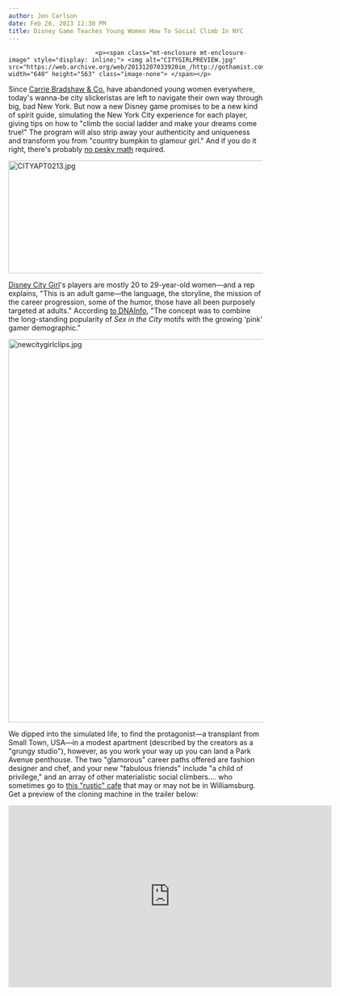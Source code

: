 ```yaml
---
author: Jen Carlson
date: Feb 26, 2013 12:30 PM
title: Disney Game Teaches Young Women How To Social Climb In NYC
---
```



                            
                            
                            
                            <p><span class="mt-enclosure mt-enclosure-image" style="display: inline;"> <img alt="CITYGIRLPREVIEW.jpg" src="https://web.archive.org/web/20131207033920im_/http://gothamist.com/attachments/arts_jen/CITYGIRLPREVIEW.jpg" width="640" height="563" class="image-none"> </span></p>

<p>Since <a href="https://web.archive.org/web/20131207033920/http://gothamist.com/tags/sexandthecity">Carrie Bradshaw &amp; Co.</a> have abandoned young women everywhere, today&apos;s wanna-be city slickeristas are left to navigate their own way through big, bad New York. But now a new Disney game promises to be a new kind of spirit guide, simulating the New York City experience for each player, giving tips on how to &quot;climb the social ladder and make your dreams come true!&quot; The program will also strip away your authenticity and uniqueness and transform you from &quot;country bumpkin to glamour girl.&quot; And if you do it right, there&apos;s probably <a href="https://web.archive.org/web/20131207033920/http://gothamist.com/2011/06/22/do_over_carrie_bradshaw_math.php">no pesky math</a> required.</p>

<p><span class="mt-enclosure mt-enclosure-image" style="display: inline;"> <img alt="CITYAPT0213.jpg" src="https://web.archive.org/web/20131207033920im_/http://gothamist.com/attachments/arts_jen/CITYAPT0213.jpg" width="640" height="223" class="image-none"> </span></p>

<p><a href="https://web.archive.org/web/20131207033920/https://www.playdom.com/games/citygirl">Disney City Girl</a>&apos;s players are mostly 20 to 29-year-old women&#x2014;and a rep explains, &quot;This is an adult game&#x2014;the language, the storyline, the mission of the career progression, some of the humor, those have all been purposely targeted at adults.&quot; According <a href="https://web.archive.org/web/20131207033920/http://www.dnainfo.com/new-york/20130226/new-york-city/disney-video-game-teaches-wannabe-nyc-ladies-climb-social-ladder#ixzz2M1MyiLlu">to DNAInfo</a>, &quot;The concept was to combine the long-standing popularity of <em>Sex in the City</em> motifs with the growing &apos;pink&apos; gamer demographic.&quot;</p>

<p><span class="mt-enclosure mt-enclosure-image" style="display: inline;"> <img alt="newcitygirlclips.jpg" src="https://web.archive.org/web/20131207033920im_/http://gothamist.com/attachments/arts_jen/newcitygirlclips.jpg" width="640" height="758" class="image-none"> </span></p>

<p>We dipped into the simulated life, to find the protagonist&#x2014;a transplant from Small Town, USA&#x2014;in a modest apartment (described by the creators as a &quot;grungy studio&quot;), however, as you work your way up you can land a Park Avenue penthouse. The two &quot;glamorous&quot; career paths offered are fashion designer and chef, and your new &quot;fabulous friends&quot; include &quot;a child of privilege,&quot; and an array of other materialistic social climbers.... who sometimes go to <a href="https://web.archive.org/web/20131207033920/https://www.facebook.com/photo.php?fbid=579217532088645&amp;set=a.470431586300574.115106.468091813201218&amp;type=1&amp;theater">this &quot;rustic&quot; cafe</a> that may or may not be in Williamsburg. Get a preview of the cloning machine in the trailer below:</p>

<p><iframe width="640" height="360" src="https://web.archive.org/web/20131207033920if_/http://www.youtube.com/embed/_hNVvlzpn3Y" frameborder="0" allowfullscreen></iframe></p>
                            
                            
                            